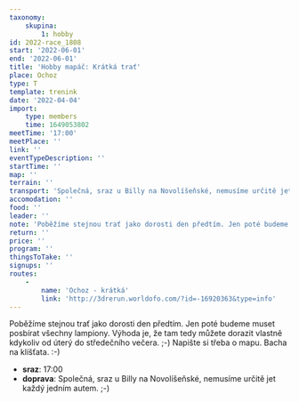 ```yaml
---
taxonomy:
    skupina:
        1: hobby
id: 2022-race_1808
start: '2022-06-01'
end: '2022-06-01'
title: 'Hobby mapáč: Krátká trať'
place: Ochoz
type: T
template: trenink
date: '2022-04-04'
import:
    type: members
    time: 1649053802
meetTime: '17:00'
meetPlace: ''
link: ''
eventTypeDescription: ''
startTime: ''
map: ''
terrain: ''
transport: 'Společná, sraz u Billy na Novolíšeňské, nemusíme určitě jet každý jedním autem. ;-)'
accomodation: ''
food: ''
leader: ''
note: 'Poběžíme stejnou trať jako dorosti den předtím. Jen poté budeme muset posbírat všechny lampiony. Výhoda je, že tam tedy můžete dorazit vlastně kdykoliv od úterý do středečního večera. ;-) Napište si třeba o mapu. Bacha na klíšťata. :-)'
return: ''
price: ''
program: ''
thingsToTake: ''
signups: ''
routes:
    -
        name: 'Ochoz - krátká'
        link: 'http://3drerun.worldofo.com/?id=-16920363&type=info'
---
```


Poběžíme stejnou trať jako dorosti den předtím. Jen poté budeme muset posbírat všechny lampiony. Výhoda je, že tam tedy můžete dorazit vlastně kdykoliv od úterý do středečního večera. ;-) Napište si třeba o mapu. Bacha na klíšťata. :-)
* **sraz**: 17:00
* **doprava**: Společná, sraz u Billy na Novolíšeňské, nemusíme určitě jet každý jedním autem. ;-)
